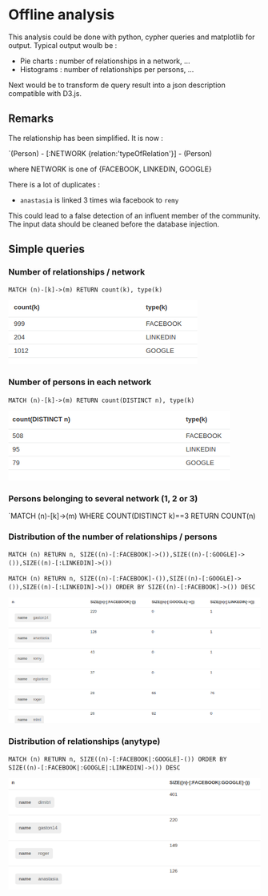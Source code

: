 # Offline analysis

This analysis could be done with python, cypher queries and matplotlib for output. Typical output woulb be :

* Pie charts : number of relationships in a network, ...
* Histograms : number of relationships per persons, ...

Next would be to transform de query result into a json description compatible with D3.js.

## Remarks

The relationship has been simplified. It is now :

`(Person) - [:NETWORK {relation:'typeOfRelation'}] - (Person)

where NETWORK is one of {FACEBOOK, LINKEDIN, GOOGLE}

There is a lot of duplicates :

* `anastasia` is linked 3 times wia facebook to `remy`

This could lead to a false detection of an influent member of the community.
The input data should be cleaned before the database injection.

## Simple queries 

### Number of relationships / network

`MATCH (n)-[k]->(m) RETURN count(k), type(k)`

![p](relRepartition.png)

### Number of persons in each network

`MATCH (n)-[k]->(m) RETURN count(DISTINCT n), type(k)`

![p](perRepartition.png)

### Persons belonging to several network (1, 2 or 3)

`MATCH (n)-[k]->(m) WHERE COUNT(DISTINCT k)==3 RETURN COUNT(n)

### Distribution of the number of relationships / persons

`MATCH (n) RETURN n, SIZE((n)-[:FACEBOOK]->()),SIZE((n)-[:GOOGLE]->()),SIZE((n)-[:LINKEDIN]->())`


`MATCH (n) RETURN n, SIZE((n)-[:FACEBOOK]-()),SIZE((n)-[:GOOGLE]->()),SIZE((n)-[:LINKEDIN]->()) ORDER BY SIZE((n)-[:FACEBOOK]->()) DESC`


![p](relPerPersonsOrderFacebook.png)


### Distribution of relationships (anytype)

`MATCH (n) RETURN n, SIZE((n)-[:FACEBOOK|:GOOGLE]-()) ORDER BY SIZE((n)-[:FACEBOOK|:GOOGLE|:LINKEDIN]->()) DESC`

![p](relPerPersonsAny.png)


